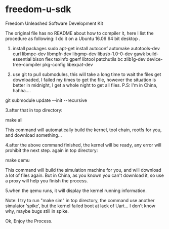 # freedom-u-sdk
Freedom Unleashed Software Development Kit

The original file has no README about how to compiler it, here I list the procedure as following:
I do it on a Ubuntu 16.06 64 bit desktop .

1. install packages
sudo apt-get install autoconf automake autotools-dev curl libmpc-dev libmpfr-dev libgmp-dev libusb-1.0-0-dev gawk build-essential bison flex texinfo gperf libtool patchutils bc zlib1g-dev device-tree-compiler pkg-config libexpat-dev

2. use git  to pull submodules, this will take a long time to wait the files get downloaded,  I failed my times to get the file, however the situation is better in midnight,
I get a whole night to get all files.  P.S: I'm in China, hahha....

git submodule update --init --recursive


3.after that in top directory:

make all

This command will automatically build the kernel, tool chain, rootfs for you, and download something...

4.after the above command finished, the kernel will be ready, any error will prohibit the next step.
again in top directory:

make qemu

This command will build the simulation machine for you, and will download a lot of files again.
But in China, as you known you can't download it, so use a proxy will help you finish the process.

5.when the qemu runs, it will display the kernel running information.

Note: I try to run "make sim" in top directory, the command use another simulator 'spike', but the kernel failed boot at lack of Uart...
I don't know why, maybe bugs still in spike.

Ok, Enjoy the Process.



